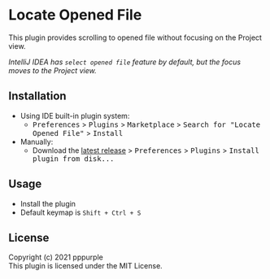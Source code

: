 Locate Opened File
===
This plugin provides scrolling to opened file without focusing on the Project view.  
  
*IntelliJ IDEA has `select opened file` feature by default, but the focus moves to the Project view.*  

## Installation
- Using IDE built-in plugin system:
    - <kbd>Preferences</kbd> > <kbd>Plugins</kbd> > <kbd>Marketplace</kbd> > <kbd>Search for "Locate Opened File"</kbd> > <kbd>Install</kbd>
- Manually:
    - Download the [latest release](https://plugins.jetbrains.com/plugin/17309-locate-opened-file/versions) > <kbd>Preferences</kbd> > <kbd>Plugins</kbd> > <kbd>Install plugin from disk...</kbd>


## Usage
- Install the plugin
- Default keymap is `Shift + Ctrl + S`
  
## License
Copyright (c) 2021 pppurple  
This plugin is licensed under the MIT License.  

